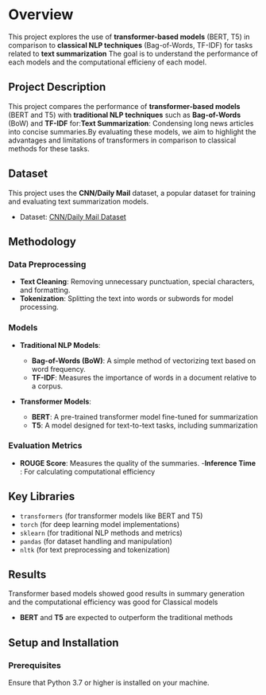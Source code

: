 # Overview

This project explores the use of **transformer-based models** (BERT, T5) in comparison to **classical NLP techniques** (Bag-of-Words, TF-IDF) for tasks related to **text summarization** 
The goal is to understand the performance of each models and the computational efficieny of each model.
## Project Description

This project compares the performance of **transformer-based models** (BERT and T5) with **traditional NLP techniques** such as **Bag-of-Words** (BoW) and **TF-IDF** for:**Text Summarization**: Condensing long news articles into concise summaries.By evaluating these models, we aim to highlight the advantages and limitations of transformers in comparison to classical methods for these tasks.

## Dataset

This project uses the **CNN/Daily Mail** dataset, a popular dataset for training and evaluating text summarization models. 

- Dataset: [CNN/Daily Mail Dataset](https://www.tensorflow.org/datasets/community_catalog/huggingface/cnn_dailymail)

## Methodology

### Data Preprocessing

- **Text Cleaning**: Removing unnecessary punctuation, special characters, and formatting.
- **Tokenization**: Splitting the text into words or subwords for model processing.

### Models

- **Traditional NLP Models**:
  - **Bag-of-Words (BoW)**: A simple method of vectorizing text based on word frequency.
  - **TF-IDF**: Measures the importance of words in a document relative to a corpus.

- **Transformer Models**:
  - **BERT**: A pre-trained transformer model fine-tuned for summarization 
  - **T5**: A model designed for text-to-text tasks, including summarization 

### Evaluation Metrics

- **ROUGE Score**: Measures the quality of the summaries.
-**Inference Time** : For calculating computational efficiency

## Key Libraries

- `transformers` (for transformer models like BERT and T5)
- `torch` (for deep learning model implementations)
- `sklearn` (for traditional NLP methods and metrics)
- `pandas` (for dataset handling and manipulation)
- `nltk` (for text preprocessing and tokenization)

## Results

Transformer based models showed  good results in summary generation and the computational efficiency was good for Classical models 

- **BERT** and **T5** are expected to outperform the traditional methods

## Setup and Installation

### Prerequisites
Ensure that Python 3.7 or higher is installed on your machine.

